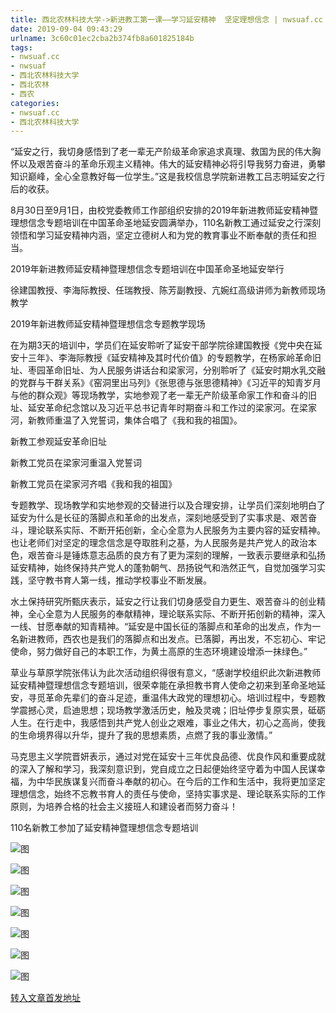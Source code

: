 ```yaml
---
title: 西北农林科技大学->新进教工第一课——学习延安精神  坚定理想信念 | nwsuaf.cc
date: 2019-09-04 09:43:29
urlname: 3c60c01ec2cba2b374fb8a601825184b
tags: 
- nwsuaf.cc
- nwsuaf
- 西北农林科技大学
- 西北农林
- 西农
categories:
- nwsuaf.cc
- 西北农林科技大学
---
```



“延安之行，我切身感悟到了老一辈无产阶级革命家追求真理、救国为民的伟大胸怀以及艰苦奋斗的革命乐观主义精神。伟大的延安精神必将引导我努力奋进，勇攀知识巅峰，全心全意教好每一位学生。”这是我校信息学院新进教工吕志明延安之行后的收获。

8月30日至9月1日，由校党委教师工作部组织安排的2019年新进教师延安精神暨理想信念专题培训在中国革命圣地延安圆满举办，110名新教工通过延安之行深刻领悟和学习延安精神内涵，坚定立德树人和为党的教育事业不断奉献的责任和担当。

2019年新进教师延安精神暨理想信念专题培训在中国革命圣地延安举行

徐建国教授、李海际教授、任瑞教授、陈芳副教授、亢婉红高级讲师为新教师现场教学

2019年新进教师延安精神暨理想信念专题教学现场

在为期3天的培训中，学员们在延安聆听了延安干部学院徐建国教授《党中央在延安十三年》、李海际教授《延安精神及其时代价值》的专题教学，在杨家岭革命旧址、枣园革命旧址、为人民服务讲话台和梁家河，分别聆听了《延安时期水乳交融的党群与干群关系》《窑洞里出马列》《张思德与张思德精神》《习近平的知青岁月与他的群众观》等现场教学，实地参观了老一辈无产阶级革命家工作和奋斗的旧址、延安革命纪念馆以及习近平总书记青年时期奋斗和工作过的梁家河。在梁家河，新教师重温了入党誓词，集体合唱了《我和我的祖国》。

新教工参观延安革命旧址

新教工党员在梁家河重温入党誓词

新教工党员在梁家河齐唱《我和我的祖国》

专题教学、现场教学和实地参观的交替进行以及合理安排，让学员们深刻地明白了延安为什么是长征的落脚点和革命的出发点，深刻地感受到了实事求是、艰苦奋斗，理论联系实际、不断开拓创新，全心全意为人民服务为主要内容的延安精神。也让老师们对坚定的理念信念是夺取胜利之基，为人民服务是共产党人的政治本色，艰苦奋斗是锤炼意志品质的良方有了更为深刻的理解，一致表示要继承和弘扬延安精神，始终保持共产党人的蓬勃朝气、昂扬锐气和浩然正气，自觉加强学习实践，坚守教书育人第一线，推动学校事业不断发展。

水土保持研究所甄庆表示，延安之行让我们切身感受自力更生、艰苦奋斗的创业精神，全心全意为人民服务的奉献精神，理论联系实际、不断开拓创新的精神，深入一线、甘愿奉献的知青精神。“延安是中国长征的落脚点和革命的出发点，作为一名新进教师，西农也是我们的落脚点和出发点。已落脚，再出发，不忘初心、牢记使命，努力做好自己的本职工作，为黄土高原的生态环境建设增添一抹绿色。”

草业与草原学院张伟认为此次活动组织得很有意义，“感谢学校组织此次新进教师延安精神暨理想信念专题培训，很荣幸能在承担教书育人使命之初来到革命圣地延安，寻觅革命先辈们的奋斗足迹，重温伟大政党的理想初心。培训过程中，专题教学震撼心灵，启迪思想；现场教学激活历史，触及灵魂；旧址停步复原实景，砥砺人生。在行走中，我感悟到共产党人创业之艰难，事业之伟大，初心之高尚，使我的生命境界得以升华，提升了我的思想素质，点燃了我的事业激情。”

马克思主义学院晋妍表示，通过对党在延安十三年优良品德、优良作风和重要成就的深入了解和学习，我深刻意识到，党自成立之日起便始终坚守着为中国人民谋幸福，为中华民族谋复兴而奋斗奉献的初心。在今后的工作和生活中，我将更加坚定理想信念，始终不忘教书育人的责任与使命，坚持实事求是、理论联系实际的工作原则，为培养合格的社会主义接班人和建设者而努力奋斗！

110名新教工参加了延安精神暨理想信念专题培训



![图](https://news.nwsuaf.edu.cn/images/content/2019-09/20190904084320029898.jpg)

![图](https://news.nwsuaf.edu.cn/images/content/2019-09/20190904084253093765.JPG)

![图](https://news.nwsuaf.edu.cn/images/content/2019-09/20190904084227922640.JPG)

![图](https://news.nwsuaf.edu.cn/images/content/2019-09/20190904084149892596.JPG)

![图](https://news.nwsuaf.edu.cn/images/content/2019-09/20190904084105161413.JPG)

![图](https://news.nwsuaf.edu.cn/images/content/2019-09/20190904090437788185.jpg)

![图](https://news.nwsuaf.edu.cn/images/content/2019-09/20190904084028371369.JPG)

[转入文章首发地址](https://news.nwsuaf.edu.cn/xnxw/91560.htm)
